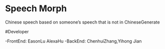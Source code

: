 # Speech Morph

Chinese speech based on someone’s speech that is not in ChineseGenerate

#Developer

-FrontEnd: EasonLu AlexaHu
-BackEnd: ChenhuiZhang,Yihong Jian
